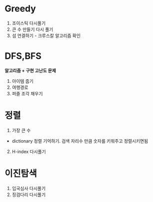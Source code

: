 # Greedy
1. 조이스틱 다시풀기
2. 큰 수 만들기 다시 풀기
3. 섬 연결하기 - 크루스칼 알고리즘 확인

# DFS,BFS
**알고리즘 + 구현 고난도 문제**
1. 아이템 줍기
2. 여행경로
3. 퍼즐 조각 채우기



# 정렬
1. 가장 큰 수
- dictionary 정렬 기억하기. 검색 자리수 만큼 숫자를 키워주고 정렬시키면됨
2. H-index 다시풀기

# 이진탐색
1. 입국심사 다시풀기
2. 징검다리 다시풀기
